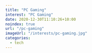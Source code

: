 ```yaml
---
title: "PC Gaming"
interest: "PC Gaming"
date: 2020-12-30T11:10:26+10:00
noindex: true
url: "/pc-gaming"
imageUrl: "/interests/pc-gaming.jpg"
categories:
  - tech
---
```

